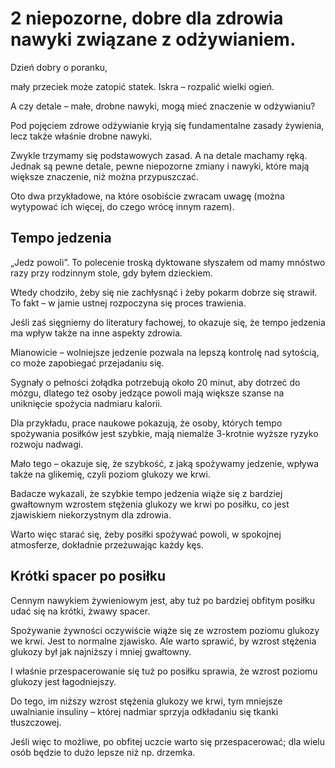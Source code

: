 # 2 niepozorne, dobre dla zdrowia nawyki związane z odżywianiem.

Dzień dobry o poranku,

mały przeciek może zatopić statek. Iskra – rozpalić wielki ogień.

A czy detale – małe, drobne nawyki, mogą mieć znaczenie w odżywianiu?

Pod pojęciem zdrowe odżywianie kryją się fundamentalne zasady żywienia, lecz także właśnie drobne nawyki.

Zwykle trzymamy się podstawowych zasad. A na detale machamy ręką. Jednak są pewne detale, pewne niepozorne zmiany i nawyki, które mają większe znaczenie, niż można przypuszczać.

Oto dwa przykładowe, na które osobiście zwracam uwagę (można wytypować ich więcej, do czego wrócę innym razem).

## Tempo jedzenia

„Jedz powoli”. To polecenie troską dyktowane słyszałem od mamy mnóstwo razy przy rodzinnym stole, gdy byłem dzieckiem.

Wtedy chodziło, żeby się nie zachłysnąć i żeby pokarm dobrze się strawił. To fakt – w jamie ustnej rozpoczyna się proces trawienia.

Jeśli zaś sięgniemy do literatury fachowej, to okazuje się, że tempo jedzenia ma wpływ także na inne aspekty zdrowia.

Mianowicie – wolniejsze jedzenie pozwala na lepszą kontrolę nad sytością, co może zapobiegać przejadaniu się.

Sygnały o pełności żołądka potrzebują około 20 minut, aby dotrzeć do mózgu, dlatego też osoby jedzące powoli mają większe szanse na uniknięcie spożycia nadmiaru kalorii.

Dla przykładu, prace naukowe pokazują, że osoby, których tempo spożywania posiłków jest szybkie, mają niemalże 3-krotnie wyższe ryzyko rozwoju nadwagi.

Mało tego – okazuje się, że szybkość, z jaką spożywamy jedzenie, wpływa także na glikemię, czyli poziom glukozy we krwi.

Badacze wykazali, że szybkie tempo jedzenia wiąże się z bardziej gwałtownym wzrostem stężenia glukozy we krwi po posiłku, co jest zjawiskiem niekorzystnym dla zdrowia.

Warto więc starać się, żeby posiłki spożywać powoli, w spokojnej atmosferze, dokładnie przeżuwając każdy kęs.

## Krótki spacer po posiłku

Cennym nawykiem żywieniowym jest, aby tuż po bardziej obfitym posiłku udać się na krótki, żwawy spacer.

Spożywanie żywności oczywiście wiąże się ze wzrostem poziomu glukozy we krwi. Jest to normalne zjawisko. Ale warto sprawić, by wzrost stężenia glukozy był jak najniższy i mniej gwałtowny.

I właśnie przespacerowanie się tuż po posiłku sprawia, że wzrost poziomu glukozy jest łagodniejszy.

Do tego, im niższy wzrost stężenia glukozy we krwi, tym mniejsze uwalnianie insuliny – której nadmiar sprzyja odkładaniu się tkanki tłuszczowej.

Jeśli więc to możliwe, po obfitej uczcie warto się przespacerować; dla wielu osób będzie to dużo lepsze niż np. drzemka.

